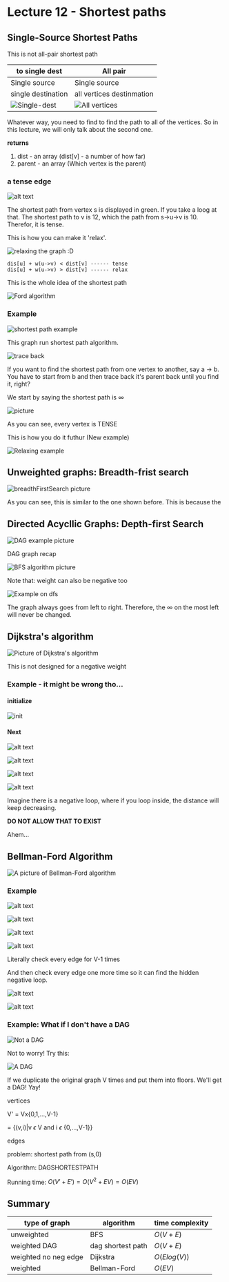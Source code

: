 # Lecture 12 - Shortest paths

## Single-Source Shortest Paths

This is not all-pair shortest path

|to single dest|All pair|
|-------------|--------|
|Single source|Single source|
|single destination|all vertices destinmation|
|![Single-dest](image.png)|![All vertices](image-1.png)|

Whatever way, you need to find to find the path to all of the vertices. So in this lecture, we will only talk about the second one.

**returns**
1. dist - an array  (dist[v] - a number of how far)
2. parent - an array (Which vertex is the parent)

### a tense edge

![alt text](image-5.png)

The shortest path from vertex s is displayed in green. If you take a loog at that. The shortest path to v is 12, which the path from s->u->v is 10. Therefor, it is tense.

This is how you can make it 'relax'.

![relaxing the graph :D](image-6.png)

```
dis[u] + w(u->v) < dist[v] ------ tense
dis[u] + w(u->v) > dist[v] ------ relax
```

This is the whole idea of the shortest path

![Ford algorithm](image-7.png)

### Example

![shortest path example](image-2.png)

This graph run shortest path algorithm.

![trace back](image-3.png)

If you want to find the shortest path from one vertex to another, say a -> b. You have to start from b and then trace back it's parent back until you find it, right?

We start by saying the shortest path is $\infty$

![picture ](image-4.png)

As you can see, every vertex is TENSE

This is how you do it futhur (New example)

![Relaxing example](image-8.png)

## Unweighted graphs: Breadth-frist search

![breadthFirstSearch picture](image-9.png)

As you can see, this is similar to the one shown before. This is because the 

## Directed Acycllic Graphs: Depth-first Search

![DAG example picture](image-10.png)

DAG graph recap

![BFS algorithm picture](image-12.png)

Note that: weight can also be negative too

![Example on dfs](image-11.png)

The graph always goes from left to right. Therefore, the $\infty$ on the most left will never be changed.

## Dijkstra's algorithm

![Picture of Dijkstra's algorithm](image-13.png)

This is not designed for a negative weight

### Example - it might be wrong tho...

#### initialize

![init](image-15.png)

#### Next

![alt text](image-16.png)

![alt text](image-17.png)

![alt text](image-18.png)

![alt text](image-19.png)

Imagine there is a negative loop, where if you loop inside, the distance will keep decreasing.

**DO NOT ALLOW THAT TO EXIST**

Ahem...

## Bellman-Ford Algorithm

![A picture of Bellman-Ford algorithm](image-20.png)

### Example 

![alt text](image-21.png)

![alt text](image-22.png)

![alt text](image-23.png)

![alt text](image-24.png)

Literally check every edge for V-1 times

And then check every edge one more time so it can find the hidden negative loop.

![alt text](image-25.png)

![alt text](image-26.png)

### Example: What if I don't have a DAG

![Not a DAG](image-27.png)

Not to worry! Try this: 

![A DAG](image-28.png)

If we duplicate the original graph V times and put them into floors. We'll get a DAG! Yay!

vertices

V' = Vx{0,1,...,V-1}

= {(v,i)|v $\epsilon$ V and i $\epsilon$ {0,...,V-1}}

edges 

problem: 
shortest path from (s,0)

Algorithm: DAGSHORTESTPATH

Running time: $O(V'+E')=O(V^2+EV)=O(EV)$


## Summary

|type of graph|algorithm|time complexity|
|-------------|---------|---------------|
|unweighted|BFS|$O(V+E)$|
|weighted DAG|dag shortest path|$O(V+E)$|
|weighted no neg edge|Dijkstra|$O(Elog(V))$|
|weighted|Bellman-Ford|$O(EV)$|

